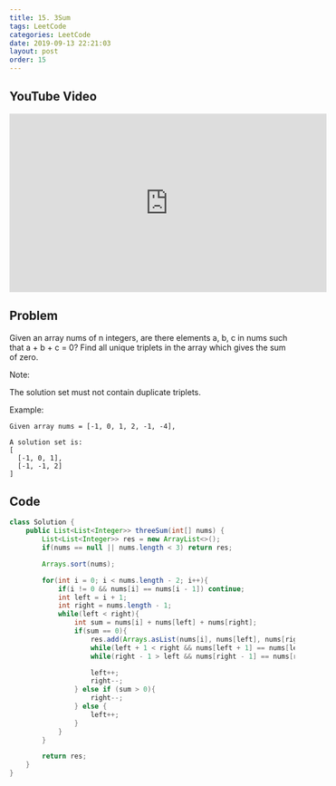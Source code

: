 ```yaml
---
title: 15. 3Sum
tags: LeetCode
categories: LeetCode
date: 2019-09-13 22:21:03
layout: post
order: 15
---
```


## YouTube Video

<iframe width="560" height="315" src="https://www.youtube.com/embed/zMfD98y7Pec" frameborder="0" allow="accelerometer; autoplay; encrypted-media; gyroscope; picture-in-picture" allowfullscreen></iframe>

## Problem

Given an array nums of n integers, are there elements a, b, c in nums such that a + b + c = 0? Find all unique triplets in the array which gives the sum of zero.

Note:

The solution set must not contain duplicate triplets.

Example:

```
Given array nums = [-1, 0, 1, 2, -1, -4],

A solution set is:
[
  [-1, 0, 1],
  [-1, -1, 2]
]
```

## Code

```java
class Solution {
    public List<List<Integer>> threeSum(int[] nums) {
        List<List<Integer>> res = new ArrayList<>();
        if(nums == null || nums.length < 3) return res;

        Arrays.sort(nums);

        for(int i = 0; i < nums.length - 2; i++){
            if(i != 0 && nums[i] == nums[i - 1]) continue;
            int left = i + 1;
            int right = nums.length - 1;
            while(left < right){
                int sum = nums[i] + nums[left] + nums[right];
                if(sum == 0){
                    res.add(Arrays.asList(nums[i], nums[left], nums[right]));
                    while(left + 1 < right && nums[left + 1] == nums[left]) left++;
                    while(right - 1 > left && nums[right - 1] == nums[right]) right--;

                    left++;
                    right--;
                } else if (sum > 0){
                    right--;
                } else {
                    left++;
                }
            }
        }

        return res;
    }
}
```
